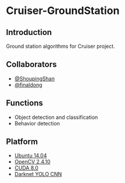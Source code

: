 # Cruiser-GroundStation
## Introduction
Ground station algorithms for Cruiser project.
## Collaborators
- [@ShoupingShan](https://github.com/ShoupingShan)
- [@finaldong](https://github.com/finaldong)
## Functions
- Object detection and classification
- Behavior detection
## Platform
- [Ubuntu 14.04](http://www.ubuntu.com/)
- [OpenCV 2.4.10](http://opencv.org/)
- [CUDA 8.0](http://www.nvidia.cn/object/cudazone-cn.html)
- [Darknet YOLO CNN](https://pjreddie.com/darknet)
